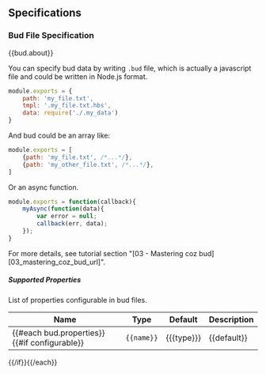 Specifications
---------

<a name="spec-bud-spec"></a>
### Bud File Specification

{{bud.about}}

You can specify bud data by writing `.bud` file, which is actually a javascript file and could be written in Node.js format.

```javascript
module.exports = {
    path: 'my_file.txt',
    tmpl: '.my_file.txt.hbs',
    data: require('./.my_data')
}
```

And bud could be an array like:

```javascript
module.exports = [
    {path: 'my_file.txt', /*...*/},
    {path: 'my_other_file.txt', /*...*/},
]
```

Or an async function.

```javascript
module.exports = function(callback){
    myAsync(function(data){
        var error = null;
        callback(err, data);
    });
}
```

For more details, see tutorial section "[03 - Mastering coz bud][03_mastering_coz_bud_url]".

##### Supported Properties

List of properties configurable in bud files.

| Name | Type | Default | Description |
| ----- | ----- | ----- | ----- |
{{#each bud.properties}}{{#if configurable}}| `{{name}}` | {{{type}}} | {{default}} | {{description}} |
{{/if}}{{/each}}

